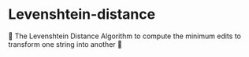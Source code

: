 # Levenshtein-distance
📏 The Levenshtein Distance Algorithm to compute the minimum edits to transform one string into another 📏
